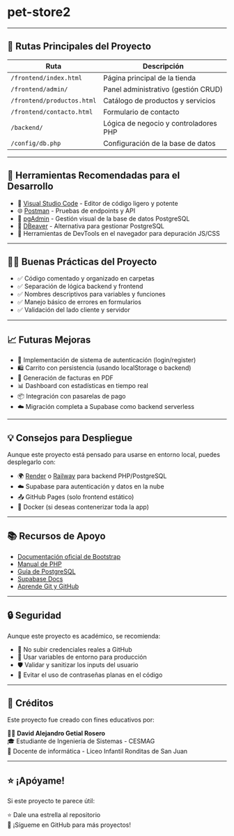 # pet-store2
---

## 📌 Rutas Principales del Proyecto

| Ruta                          | Descripción                                 |
|------------------------------|---------------------------------------------|
| `/frontend/index.html`       | Página principal de la tienda               |
| `/frontend/admin/`           | Panel administrativo (gestión CRUD)         |
| `/frontend/productos.html`   | Catálogo de productos y servicios           |
| `/frontend/contacto.html`    | Formulario de contacto                      |
| `/backend/`                  | Lógica de negocio y controladores PHP       |
| `/config/db.php`             | Configuración de la base de datos           |

---

## 🧰 Herramientas Recomendadas para el Desarrollo

- 🔧 [Visual Studio Code](https://code.visualstudio.com/) - Editor de código ligero y potente
- 🌐 [Postman](https://www.postman.com/) - Pruebas de endpoints y API
- 🐘 [pgAdmin](https://www.pgadmin.org/) - Gestión visual de la base de datos PostgreSQL
- 💾 [DBeaver](https://dbeaver.io/) - Alternativa para gestionar PostgreSQL
- 🐞 Herramientas de DevTools en el navegador para depuración JS/CSS

---

## 🧑‍💻 Buenas Prácticas del Proyecto

- ✅ Código comentado y organizado en carpetas
- ✅ Separación de lógica backend y frontend
- ✅ Nombres descriptivos para variables y funciones
- ✅ Manejo básico de errores en formularios
- ✅ Validación del lado cliente y servidor

---

## 📈 Futuras Mejoras

- 🔐 Implementación de sistema de autenticación (login/register)
- 🛍️ Carrito con persistencia (usando localStorage o backend)
- 🧾 Generación de facturas en PDF
- 📊 Dashboard con estadísticas en tiempo real
- 📦 Integración con pasarelas de pago
- ☁️ Migración completa a Supabase como backend serverless

---

## 💡 Consejos para Despliegue

Aunque este proyecto está pensado para usarse en entorno local, puedes desplegarlo con:

- 🌍 [Render](https://render.com/) o [Railway](https://railway.app/) para backend PHP/PostgreSQL
- ☁️ Supabase para autenticación y datos en la nube
- 📤 GitHub Pages (solo frontend estático)
- 🐳 Docker (si deseas contenerizar toda la app)

---

## 📚 Recursos de Apoyo

- [Documentación oficial de Bootstrap](https://getbootstrap.com/)
- [Manual de PHP](https://www.php.net/manual/es/)
- [Guía de PostgreSQL](https://www.postgresql.org/docs/)
- [Supabase Docs](https://supabase.com/docs)
- [Aprende Git y GitHub](https://learngitbranching.js.org/)

---

## 🔒 Seguridad

Aunque este proyecto es académico, se recomienda:

- 🔐 No subir credenciales reales a GitHub
- 🔑 Usar variables de entorno para producción
- 🛡️ Validar y sanitizar los inputs del usuario
- 🚫 Evitar el uso de contraseñas planas en el código

---

## 📣 Créditos

Este proyecto fue creado con fines educativos por:

👨‍🏫 **David Alejandro Getial Rosero**  
🎓 Estudiante de Ingeniería de Sistemas - CESMAG  
📍 Docente de informática - Liceo Infantil Ronditas de San Juan

---

## ⭐ ¡Apóyame!

Si este proyecto te parece útil:

⭐ Dale una estrella al repositorio  
📲 ¡Sígueme en GitHub para más proyectos!  
